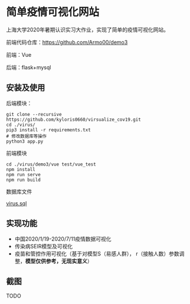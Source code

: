 # 简单疫情可视化网站

上海大学2020年暑期认识实习大作业，实现了简单的疫情可视化网站。

前端代码仓库：https://github.com/Armo00/demo3

前端：Vue 

后端：flask+mysql

## 安装及使用

后端模块：

```shell
git clone --recursive https://github.com/kyloris0660/virsualize_cov19.git
cd ./virus/
pip3 install -r requirements.txt
# 修改数据库等操作
python3 app.py
```

前端模块

```shell
cd ./virus/demo3/vue test/vue_test
npm install
npm run serve
npm run build
```

数据库文件

[virus.sql](virus.sql)

## 实现功能

* 中国2020/1/19-2020/7/11疫情数据可视化
* 传染病SEIR模型及可视化
* 疫苗和管控作用可视化（基于对模型S（易感人群）， r（接触人数）参数调整，**模型仅供参考，无现实意义**）

## 截图

TODO

